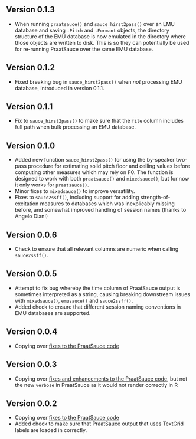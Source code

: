 ## Version 0.1.3

* When running `praatsauce()` and `sauce_hirst2pass()` over an EMU database and saving `.Pitch` and `.Formant` objects, the directory structure of the EMU database is now emulated in the directory where those objects are written to disk. This is so they can potentially be used for re-running PraatSauce over the same EMU database.

## Version 0.1.2

* Fixed breaking bug in `sauce_hirst2pass()` when *not* processing EMU database, introduced in version 0.1.1.

## Version 0.1.1

* Fix to `sauce_hirst2pass()` to make sure that the `file` column includes full path when bulk processing an EMU database.

## Version 0.1.0

* Added new function `sauce_hirst2pass()` for using the by-speaker two-pass procedure for estimating solid pitch floor and ceiling values before computing other measures which may rely on F0. The function is designed to work with both `praatsauce()` and `mixedsauce()`, but for now it only works for `praatsauce()`. 
* Minor fixes to `mixedsauce()` to improve versatility.
* Fixes to `sauce2ssff()`, including support for adding strength-of-excitation measures to databases which was inexplicably missing before, and somewhat improved handling of session names (thanks to Angelo Dian!)

## Version 0.0.6

* Check to ensure that all relevant columns are numeric when calling `sauce2ssff()`.

## Version 0.0.5

* Attempt to fix bug whereby the time column of PraatSauce output is sometimes interpreted as a string, causing breaking downstream issues with `mixedsauce()`, `emusauce()` and `sauce2ssff()`.
* Added check to ensure that different session naming conventions in EMU databases are supported.

## Version 0.0.4

* Copying over [fixes to the PraatSauce code](https://github.com/kirbyj/praatsauce/commit/1bf33f7252897e6f3c7fbd3b1d5be38ae3922a30)

## Version 0.0.3

* Copying over [fixes and enhancements to the PraatSauce code](https://github.com/kirbyj/praatsauce/commit/559e0f43af69751dc27bdf82477a44edce7d0566), but not the new `verbose` in PraatSauce as it would not render correctly in R

## Version 0.0.2

* Copying over [fixes to the PraatSauce code](https://github.com/kirbyj/praatsauce/commit/973bf5975f55152a0106e87799b52f1b0bb3313d)
* Added check to make sure that PraatSauce output that uses TextGrid labels are loaded in correctly.
